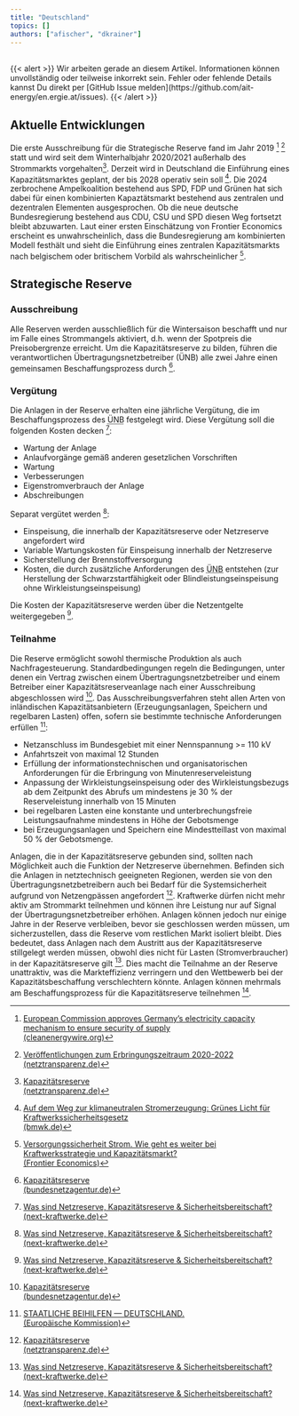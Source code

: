 ```yaml
---
title: "Deutschland"
topics: []
authors: ["afischer", "dkrainer"]
---
```


<br>
{{< alert >}}
Wir arbeiten gerade an diesem Artikel. Informationen können unvollständig oder teilweise inkorrekt sein. Fehler oder fehlende Details kannst Du direkt per [GitHub Issue melden](https://github.com/ait-energy/en.ergie.at/issues).
{{< /alert >}}

## Aktuelle Entwicklungen
Die erste Ausschreibung für die Strategische Reserve fand im Jahr 2019 [^Clean_Energy_Wire] [^netztransparenz_de_SR2020-2022] statt und wird seit dem Winterhalbjahr 2020/2021 außerhalb des Strommarkts vorgehalten[^netztransparenz_de_SR]. Derzeit wird in Deutschland die Einführung eines Kapazitätsmarktes geplant, der bis 2028 operativ sein soll [^BMWK_CM_bis2028]. Die 2024 zerbrochene Ampelkoalition bestehend aus SPD, FDP und Grünen hat sich dabei für einen kombinierten Kapaztätsmarkt bestehend aus zentralen und dezentralen Elementen ausgesprochen. Ob die neue deutsche Bundesregierung bestehend aus CDU, CSU und SPD diesen Weg fortsetzt bleibt abzuwarten. Laut einer ersten Einschätzung von Frontier Economics erscheint es unwahrscheinlich, dass die Bundesregierung am kombinierten Modell festhält und sieht die Einführung eines zentralen Kapazitätsmarkts nach belgischem oder britischem Vorbild als wahrscheinlicher [^Frontier_Koalition_DE]. 

## Strategische Reserve

### Ausschreibung

Alle Reserven werden ausschließlich für die Wintersaison beschafft und nur im Falle eines Strommangels aktiviert, d.h. wenn der Spotpreis die Preisobergrenze erreicht. Um die Kapazitätsreserve zu bilden, führen die verantwortlichen Übertragungsnetzbetreiber (ÜNB) alle zwei Jahre einen gemeinsamen Beschaffungsprozess durch [^1].

### Vergütung

Die Anlagen in der Reserve erhalten eine jährliche Vergütung, die im Beschaffungsprozess des <abbr title="Übertragungsnetzbetreiber">ÜNB</abbr> festgelegt wird. Diese Vergütung soll die folgenden Kosten decken [^2]:

- Wartung der Anlage
- Anlaufvorgänge gemäß anderen gesetzlichen Vorschriften
- Wartung
- Verbesserungen
- Eigenstromverbrauch der Anlage
- Abschreibungen

Separat vergütet werden [^2]:

- Einspeisung, die innerhalb der Kapazitätsreserve oder Netzreserve angefordert wird
- Variable Wartungskosten für Einspeisung innerhalb der Netzreserve
- Sicherstellung der Brennstoffversorgung
- Kosten, die durch zusätzliche Anforderungen des <abbr title="Übertragungsnetzbetreiber">ÜNB</abbr> entstehen (zur Herstellung der Schwarzstartfähigkeit oder Blindleistungseinspeisung ohne Wirkleistungseinspeisung)

Die Kosten der Kapazitätsreserve werden über die Netzentgelte weitergegeben [^2].

### Teilnahme

 Die Reserve ermöglicht sowohl thermische Produktion als auch Nachfragesteuerung. Standardbedingungen regeln die Bedingungen, unter denen ein Vertrag zwischen einem Übertragungsnetzbetreiber und einem Betreiber einer Kapazitätsreserveanlage nach einer Ausschreibung abgeschlossen wird [^1]. Das Ausschreibungsverfahren steht allen Arten von inländischen Kapazitätsanbietern (Erzeugungsanlagen, Speichern und regelbaren Lasten) offen, sofern sie bestimmte technische Anforderungen erfüllen [^3]:

- Netzanschluss im Bundesgebiet mit einer Nennspannung >= 110 kV
- Anfahrtszeit von maximal 12 Stunden
- Erfüllung der informationstechnischen und organisatorischen Anforderungen für die Erbringung von Minutenreserveleistung
- Anpassung der Wirkleistungseinspeisung oder des Wirkleistungsbezugs ab dem Zeitpunkt des Abrufs um mindestens je 30 % der Reserveleistung innerhalb von 15 Minuten
- bei regelbaren Lasten eine konstante und unterbrechungsfreie Leistungsaufnahme mindestens in Höhe der Gebotsmenge
- bei Erzeugungsanlagen und Speichern eine Mindestteillast von maximal 50 % der Gebotsmenge.

Anlagen, die in der Kapazitätsreserve gebunden sind, sollten nach Möglichkeit auch die Funktion der Netzreserve übernehmen. Befinden sich die Anlagen in netztechnisch geeigneten Regionen, werden sie von den Übertragungsnetzbetreibern auch bei Bedarf für die Systemsicherheit aufgrund von Netzengpässen angefordert [^netztransparenz_de_SR].
Kraftwerke dürfen nicht mehr aktiv am Strommarkt teilnehmen und können ihre Leistung nur auf Signal der Übertragungsnetzbetreiber erhöhen. Anlagen können jedoch nur einige Jahre in der Reserve verbleiben, bevor sie geschlossen werden müssen, um sicherzustellen, dass die Reserve vom restlichen Markt isoliert bleibt. Dies bedeutet, dass Anlagen nach dem Austritt aus der Kapazitätsreserve stillgelegt werden müssen, obwohl dies nicht für Lasten (Stromverbraucher) in der Kapazitätsreserve gilt [^2]. Dies macht die Teilnahme an der Reserve unattraktiv, was die Markteffizienz verringern und den Wettbewerb bei der Kapazitätsbeschaffung verschlechtern könnte. Anlagen können mehrmals am Beschaffungsprozess für die Kapazitätsreserve teilnehmen [^2].

<!-- Fußnoten -->

[^1]: [Kapazitätsreserve<br>(bundesnetzagentur.de)](https://www.bundesnetzagentur.de/DE/Fachthemen/ElektrizitaetundGas/Versorgungssicherheit/KapRes/start.html)

[^2]: [Was sind Netzreserve, Kapazitätsreserve & Sicherheitsbereitschaft?<br> (next-kraftwerke.de)](https://www.next-kraftwerke.de/wissen/netzreserve-kapazitatsreserve-sicherheitsbereitschaft)

[^3]: [STAATLICHE BEIHILFEN — DEUTSCHLAND.<br>(Europäische Kommission)](https://eur-lex.europa.eu/legal-content/DE/TXT/PDF/?uri=CELEX:52017XC0519(06))

[^netztransparenz_de_SR]: [Kapazitätsreserve<br>(netztransparenz.de)](https://www.netztransparenz.de/de-de/Systemdienstleistungen/Betriebsfuehrung/Kapazit%C3%A4tsreserve)

[^Clean_Energy_Wire]: [European Commission approves Germany’s electricity capacity mechanism to ensure security of supply<br>(cleanenergywire.org)](https://www.cleanenergywire.org/news/coalition-climate-agreement-criticised-eu-approves-capacity-reserve/european-commission-approves-germanys-electricity-capacity-mechanism-ensure-security-supply#)

[^netztransparenz_de_SR2020-2022]: [Veröffentlichungen zum Erbringungszeitraum 2020-2022<br>(netztransparenz.de)](https://www.netztransparenz.de/de-de/Systemdienstleistungen/Betriebsfuehrung/Kapazit%C3%A4tsreserve/Ver%C3%B6ffentlichungen-zum-Erbringungszeitraum-2024-2026)

[^BMWK_CM_bis2028]: [Auf dem Weg zur klimaneutralen Stromerzeugung: Grünes Licht für Kraftwerkssicherheitsgesetz<br>(bmwk.de)](https://www.bmwk.de/Redaktion/DE/Pressemitteilungen/2024/07/20240705-klimaneutrale-stromerzeugung-kraftwerkssicherheitsgesetz.html)

[^Frontier_Koalition_DE]: [Versorgungssicherheit Strom. Wie geht es weiter bei Kraftwerksstrategie und Kapazitätsmarkt?<br>(Frontier Economics)](https://media.licdn.com/dms/document/media/v2/D4E1FAQEXU1ZuF_-ybg/feedshare-document-pdf-analyzed/B4EZWyo9paG0Ao-/0/1742458848752?e=1749081600&v=beta&t=zy78TDcjvJlTUhWQiPkTp0kwD1pI0ZWuZS7pCD3IeRw) 
